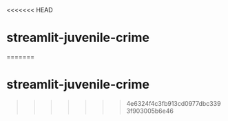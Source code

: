 <<<<<<< HEAD
# streamlit-juvenile-crime
=======
# streamlit-juvenile-crime
>>>>>>> 4e6324f4c3fb913cd0977dbc3393f903005b6e46
